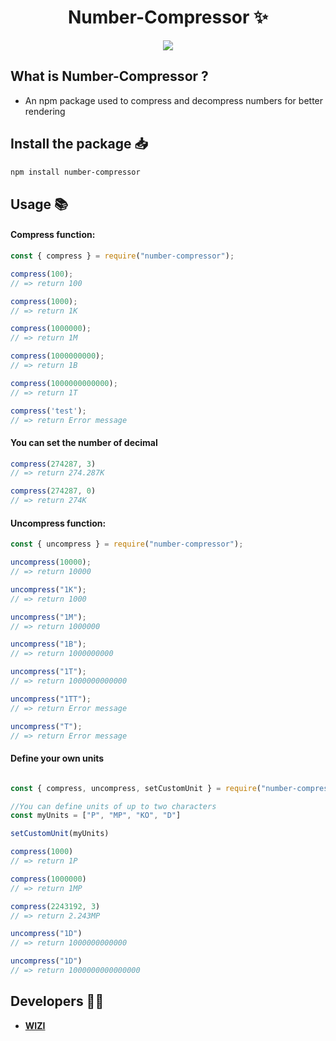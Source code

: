 <h1 align="center">Number-Compressor ✨</h1>
<p align="center">
  <a href="https://nodei.co/npm/number-compressor/"><img src="https://nodei.co/npm/number-compressor.png?downloads=true&downloadRank=true&stars=true"></a>
</p>

## What is Number-Compressor ?
- An npm package used to compress and decompress numbers for better rendering

## Install the package 📥
```sh
npm install number-compressor
```

## Usage 📚
#### Compress function:
```js
const { compress } = require("number-compressor");

compress(100);
// => return 100

compress(1000);
// => return 1K

compress(1000000);
// => return 1M

compress(1000000000);
// => return 1B

compress(1000000000000);
// => return 1T

compress('test');
// => return Error message
```
#### You can set the number of decimal

```js
compress(274287, 3)
// => return 274.287K

compress(274287, 0)
// => return 274K
```
#### Uncompress function:
```js
const { uncompress } = require("number-compressor");

uncompress(10000);
// => return 10000

uncompress("1K");
// => return 1000

uncompress("1M");
// => return 1000000

uncompress("1B");
// => return 1000000000

uncompress("1T");
// => return 1000000000000

uncompress("1TT");
// => return Error message

uncompress("T");
// => return Error message
```
#### Define your own units
```js

const { compress, uncompress, setCustomUnit } = require("number-compressor");

//You can define units of up to two characters
const myUnits = ["P", "MP", "KO", "D"]

setCustomUnit(myUnits)

compress(1000)
// => return 1P

compress(1000000)
// => return 1MP

compress(2243192, 3)
// => return 2.243MP

uncompress("1D")
// => return 1000000000000

uncompress("1D")
// => return 1000000000000000


```


## Developers 👨‍💻
- **[WIZI](https://github.com/Wizi8914)**
